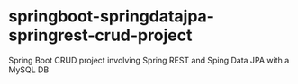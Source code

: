 # springboot-springdatajpa-springrest-crud-project

Spring Boot CRUD project involving Spring REST and Sping Data JPA with a MySQL DB
